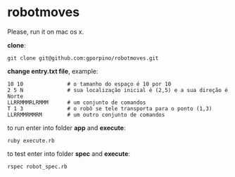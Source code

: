 robotmoves
==========

Please, run it on mac os x.

**clone**:
	
	git clone git@github.com:gporpino/robotmoves.git

**change entry.txt file**, example:

	10 10              # o tamanho do espaço é 10 por 10
	2 5 N              # sua localização inicial é (2,5) e a sua direção é Norte
	LLRRMMMRLRMMM      # um conjunto de comandos
	T 1 3              # o robô se tele transporta para o ponto (1,3)
	LLRRMMRMMRM        # um outro conjunto de comandos     
	
to run enter into folder **app** and **execute**:

	ruby execute.rb
	
to test enter into folder **spec** and **execute**:
	
	rspec robot_spec.rb

	